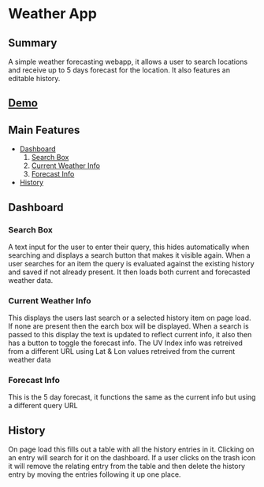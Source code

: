 # Weather App

## Summary

A simple weather forecasting webapp, it allows a user to search locations and receive up to 5 days forecast for the location. It also features an editable history.

## [Demo](https://goldenaries658.github.io/Weather-App/)

## Main Features

- [Dashboard](#dashboard)
  1. [Search Box](#search-box)
  2. [Current Weather Info](#current-weather-info)
  3. [Forecast Info](#forecast-info)
- [History](#history)

## Dashboard

### Search Box

A text input for the user to enter their query, this hides automatically when searching and displays a search button that makes it visible again. When a user searches for an item the query is evaluated against the existing history and saved if not already present. It then loads both current and forecasted weather data.

### Current Weather Info

This displays the users last search or a selected history item on page load. If none are present then the earch box will be displayed. When a search is passed to this display the text is updated to reflect current info, it also then has a button to toggle the forecast info. The UV Index info was retreived from a different URL using Lat & Lon values retreived from the current weather data

### Forecast Info

This is the 5 day forecast, it functions the same as the current info but using a different query URL

## History

On page load this fills out a table with all the history entries in it. Clicking on an entry will search for it on the dashboard. If a user clicks on the trash icon it will remove the relating entry from the table and then delete the history entry by moving the entries following it up one place.
